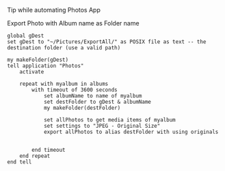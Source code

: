 Tip while automating Photos App

Export Photo with Album name as Folder name

``` applescript
global gDest
set gDest to "~/Pictures/ExportAll/" as POSIX file as text -- the destination folder (use a valid path)

my makeFolder(gDest)
tell application "Photos"
	activate
	
	repeat with myalbum in albums
		with timeout of 3600 seconds
			set albumName to name of myalbum
			set destFolder to gDest & albumName
			my makeFolder(destFolder)
			
			set allPhotos to get media items of myalbum
			set settings to "JPEG - Original Size"
			export allPhotos to alias destFolder with using originals
			
			
		end timeout
	end repeat
end tell
```